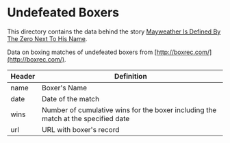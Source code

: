 # Undefeated Boxers

This directory contains the data behind the story [Mayweather Is Defined By The Zero Next To His Name](https://fivethirtyeight.com/features/mayweather-is-defined-by-the-zero-next-to-his-name/).

Data on boxing matches of undefeated boxers from [http://boxrec.com/](http://boxrec.com/).

Header | Definition
-------|------------
name | Boxer's Name
date | Date of the match
wins | Number of cumulative wins for the boxer including the match at the specified date
url | URL with boxer's record
